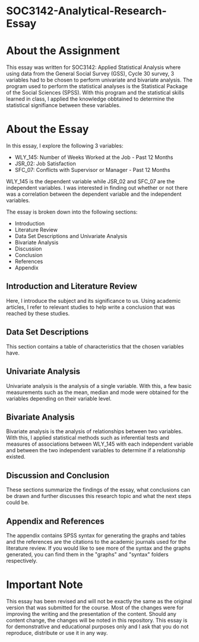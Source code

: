 # SOC3142-Analytical-Research-Essay

# About the Assignment

This essay was written for SOC3142: Applied Statistical Analysis where using data from the General Social Survey (GSS), Cycle 30 survey, 3 variables had to be chosen to perform univariate and bivariate analysis. The program used to perform the statistical analyses is the Statistical Package of the Social Sciences (SPSS). With this program and the statistical skills learned in class, I applied the knowledge obbtained to determine the statistical signifiance between these variables. 

# About the Essay

In this essay, I explore the following 3 variables:
* WLY_145: Number of Weeks Worked at the Job - Past 12 Months
* JSR_02: Job Satisfaction
* SFC_07: Conflicts with Supervisor or Manager - Past 12 Months

WLY_145 is the dependent variable while JSR_02 and SFC_07 are the independent variables. I was interested in finding out whether or not there was a correlation between the dependent variable and the independent variables. 

The essay is broken down into the following sections:
* Introduction
* Literature Review
* Data Set Descriptions and Univariate Analysis
* Bivariate Analysis
* Discussion
* Conclusion
* References
* Appendix

## Introduction and Literature Review

Here, I introduce the subject and its significance to us. Using academic articles, I refer to relevant studies to help write a conclusion that was reached by these studies. 

## Data Set Descriptions

This section contains a table of characteristics that the chosen variables have. 

## Univariate Analysis

Univariate analysis is the analysis of a single variable. With this, a few basic measurements such as the mean, median and mode were obtained for the variables depending on their variable level. 

## Bivariate Analysis

Bivariate analysis is the analysis of relationships between two variables. With this, I applied statistical methods such as inferential tests and measures of associations between WLY_145 with each independent variable and between the two independent variables to determine if a relationship existed. 

## Discussion and Conclusion 

These sections summarize the findings of the essay, what conclusions can be drawn and further discusses this research topic and what the next steps could be.

## Appendix and References

The appendix contains SPSS syntax for generating the graphs and tables and the references are the citations to the academic journals used for the literature review. If you would like to see more of the syntax and the graphs generated, you can find them in the "graphs" and "syntax" folders respectively. 

# Important Note

This essay has been revised and will not be exactly the same as the original version that was submitted for the course. Most of the changes were for improving the writing and the presentation of the content. Should any content change, the changes will be noted in this repository. This essay is for demonstrative and educational purposes only and I ask that you do not reproduce, distribute or use it in any way. 
